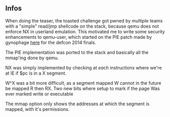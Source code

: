 ## Infos

When doing the teaser, the toasted challenge got pwned by multiple teams with a "simple" read/jmp shellcode on the stack, because qemu does not enforce NX in userland emulation. 
This motivated me to write some security enhancements to qemu-user, which started on the PIE patch made by gynophage [here](https://github.com/legitbs/finals-2014/blob/master/eliza/qemu/qemu-2.1.0-rc1.patch) for the defcon 2014 finals.

The PIE implementation was ported to the stack and basically all the mmap'ing done by qemu.

NX was simply implemented by checking at _each_ instructions where we're at IE if $pc is in a X segment.

W^X was a bit more difficult, as a segment mapped W cannot in the future be mapped R then RX. Two new bits where setup to mark if the page Was ever marked write or executable

The mmap option only shows the addresses at which the segment is mapped, with it's permissions.


